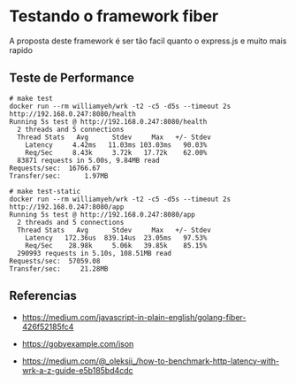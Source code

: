 # Testando o framework fiber

 A proposta deste framework é ser tão facil quanto o express.js e muito mais rapido

## Teste de Performance

```shell
# make test
docker run --rm williamyeh/wrk -t2 -c5 -d5s --timeout 2s http://192.168.0.247:8080/health
Running 5s test @ http://192.168.0.247:8080/health
  2 threads and 5 connections
  Thread Stats   Avg      Stdev     Max   +/- Stdev
    Latency     4.42ms   11.03ms 103.03ms   90.03%
    Req/Sec     8.43k     3.72k   17.72k    62.00%
  83871 requests in 5.00s, 9.84MB read
Requests/sec:  16766.67
Transfer/sec:      1.97MB
```

```shell
# make test-static 
docker run --rm williamyeh/wrk -t2 -c5 -d5s --timeout 2s http://192.168.0.247:8080/app
Running 5s test @ http://192.168.0.247:8080/app
  2 threads and 5 connections
  Thread Stats   Avg      Stdev     Max   +/- Stdev
    Latency   172.36us  839.14us  23.05ms   97.53%
    Req/Sec    28.98k     5.06k   39.85k    85.15%
  290993 requests in 5.10s, 108.51MB read
Requests/sec:  57059.08
Transfer/sec:     21.28MB
```

## Referencias

 - https://medium.com/javascript-in-plain-english/golang-fiber-426f52185fc4

 - https://gobyexample.com/json

 - https://medium.com/@_oleksii_/how-to-benchmark-http-latency-with-wrk-a-z-guide-e5b185bd4cdc
